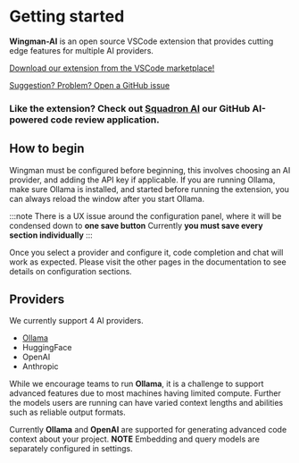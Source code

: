 # Getting started

**Wingman-AI** is an open source VSCode extension that provides cutting edge features for multiple AI providers.

[Download our extension from the VSCode marketplace!](https://marketplace.visualstudio.com/items?itemName=WingMan.wing-man)

[Suggestion? Problem? Open a GitHub issue](https://github.com/RussellCanfield/wingman-ai)

### **Like the extension? Check out [Squadron AI](https://www.squadron-ai.com)** our GitHub AI-powered code review application.

## How to begin

Wingman must be configured before beginning, this involves choosing an AI provider, and adding the API key if applicable.
If you are running Ollama, make sure Ollama is installed, and started before running the extension, you can always reload the window after you start Ollama.

:::note
There is a UX issue around the configuration panel, where it will be condensed down to **one save button**
Currently **you must save every section individually**
:::

Once you select a provider and configure it, code completion and chat will work as expected. Please visit the other pages in the documentation to see details on configuration sections.

## Providers

We currently support 4 AI providers.

-   [Ollama](https://ollama.ai/)
-   HuggingFace
-   OpenAI
-   Anthropic

While we encourage teams to run **Ollama**, it is a challenge to support advanced features due to most machines having limited compute.
Further the models users are running can have varied context lengths and abilities such as reliable output formats.

Currently **Ollama** and **OpenAI** are supported for generating advanced code context about your project. **NOTE** Embedding and query models are separately configured in settings.
